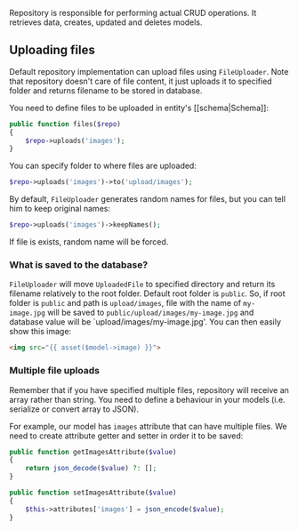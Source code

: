 Repository is responsible for performing actual CRUD operations. It retrieves data, creates, updated and deletes models.

## Uploading files

Default repository implementation can upload files using `FileUploader`. Note that repository doesn't care of file content, it just uploads it to specified folder and returns filename to be stored in database.

You need to define files to be uploaded in entity's [[schema|Schema]]:

```php
public function files($repo)
{
    $repo->uploads('images');
}
```

You can specify folder to where files are uploaded:

```php
$repo->uploads('images')->to('upload/images');
```

By default, `FileUploader` generates random names for files, but you can tell him to keep original names:

```php
$repo->uploads('images')->keepNames();
```

If file is exists, random name will be forced.

### What is saved to the database?

`FileUploader` will move `UploadedFile` to specified directory and return its filename relatively to the root folder. Default root folder is `public`. So, if root folder is `public` and path is `upload/images`, file with the name of `my-image.jpg` will be saved to `public/upload/images/my-image.jpg` and database value will be `upload/images/my-image.jpg'. You can then easily show this image:

```html
<img src="{{ asset($model->image) }}">
```

### Multiple file uploads

Remember that if you have specified multiple files, repository will receive an array
rather than string. You need to define a behaviour in your models (i.e. serialize or
convert array to JSON).

For example, our model has `images` attribute that can have multiple files. We
need to create attribute getter and setter in order it to be saved:

```php
public function getImagesAttribute($value)
{
    return json_decode($value) ?: [];
}

public function setImagesAttribute($value)
{
    $this->attributes['images'] = json_encode($value);
}
```